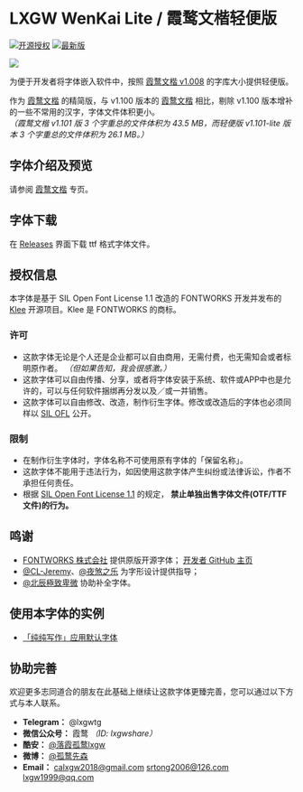 # LXGW WenKai Lite / 霞鹜文楷轻便版

[![开源授权](https://img.shields.io/github/license/lxgw/LxgwWenKai-Lite)](https://github.com/lxgw/LxgwWenKai-Lite)
[![最新版](https://img.shields.io/github/release/lxgw/LxgwWenKai-Lite)](https://github.com/lxgw/LxgwWenKai-Lite/releases)

![](https://raw.githubusercontent.com/lxgw/LxgwWenKai-Lite/main/images/WenKaiLite-Preview.png)

为便于开发者将字体嵌入软件中，按照 [霞鹜文楷 v1.008](https://github.com/lxgw/LxgwWenKai/releases/v1.008) 的字库大小提供轻便版。

作为 [霞鹜文楷](https://github.com/lxgw/LxgwWenKai) 的精简版，与 v1.100 版本的 [霞鹜文楷](https://github.com/lxgw/LxgwWenKai) 相比，剔除 v1.100 版本增补的一些不常用的汉字，字体文件体积更小。  
*（霞鹜文楷 v1.101 版 3 个字重总的文件体积为 43.5 MB，而轻便版 v1.101-lite 版本 3 个字重总的文件体积为 26.1 MB。）*

## 字体介绍及预览
请参阅 [霞鹜文楷](https://github.com/lxgw/LxgwWenKai) 专页。

## 字体下载
在 [Releases](https://github.com/lxgw/LxgwWenKai-Lite/releases) 界面下载 ttf 格式字体文件。 


## 授权信息
本字体是基于 SIL Open Font License 1.1 改造的 FONTWORKS 开发并发布的 [Klee](https://github.com/fontworks-fonts/Klee) 开源项目。Klee 是 FONTWORKS 的商标。

### 许可
- 这款字体无论是个人还是企业都可以自由商用，无需付费，也无需知会或者标明原作者。 *（但如果告知，我会很感激。）*
- 这款字体可以自由传播、分享，或者将字体安装于系统、软件或APP中也是允许的，可以与任何软件捆绑再分发以及／或一并销售。
- 这款字体可以自由修改、改造，制作衍生字体。修改或改造后的字体也必须同样以 [SIL OFL](https://scripts.sil.org/OFL) 公开。

### 限制
- 在制作衍生字体时，字体名称不可使用原有字体的「保留名称」。
- 这款字体不能用于违法行为，如因使用这款字体产生纠纷或法律诉讼，作者不承担任何责任。
- 根据 [SIL Open Font License 1.1](https://scripts.sil.org/OFL) 的规定， **禁止单独出售字体文件(OTF/TTF文件)的行为。**

## 鸣谢
- [FONTWORKS 株式会社](http://fontworks.co.jp) 提供原版开源字体； [开发者 GitHub 主页](https://github.com/fontworks-fonts/)
- [@CL-Jeremy](https://github.com/CL-Jeremy)、[@夜煞之乐](https://github.com/NightFurySL2001) 为字形设计提供指导；
- [@北辰極致卑微](https://weibo.com/u/5327681980?) 协助补全字体。

## 使用本字体的实例
- [「纯纯写作」应用默认字体](https://a.app.qq.com/o/simple.jsp?pkgname=com.drakeet.purewriter&channel=0002160650432d595942&fromcase=60001)

## 协助完善

欢迎更多志同道合的朋友在此基础上继续让这款字体更臻完善，您可以通过以下方式与本人联系。

- **Telegram：** @lxgwtg
- **微信公众号：** 霞鹜 *（ID: lxgwshare）*
- **酷安：** [@落霞孤鹜lxgw](https://www.coolapk.com/u/633884)
- **微博：** [@孤鹜先森](https://weibo.com/6624339726)
- **Email：** calxgw2018@gmail.com srtong2006@126.com lxgw1999@qq.com
